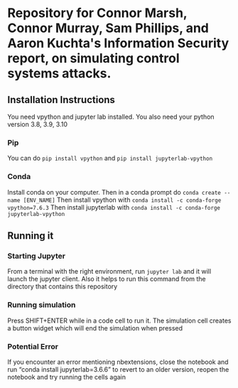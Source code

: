 # Repository for Connor Marsh, Connor Murray, Sam Phillips, and Aaron Kuchta's Information Security report, on simulating control systems attacks.
## Installation Instructions
You need vpython and jupyter lab installed. You also need your python version 3.8, 3.9, 3.10
### Pip
You can do `pip install vpython` and `pip install jupyterlab-vpython`

### Conda
Install conda on your computer. Then in a conda prompt do `conda create --name [ENV_NAME]`
Then install vpython with `conda install -c conda-forge vpython=7.6.3`
Then install jupyterlab with `conda install -c conda-forge jupyterlab-vpython`

## Running it
### Starting Jupyter
From a terminal with the right environment, run `jupyter lab` and it will launch the jupyter client. Also it helps to run this command from the directory that contains this repository

### Running simulation
Press SHIFT+ENTER while in a code cell to run it. The simulation cell creates a button widget which will end the simulation when pressed
### Potential Error
If you encounter an error mentioning nbextensions, close the notebook and run “conda install jupyterlab=3.6.6” to revert to an older version, reopen the notebook and try running the cells again
